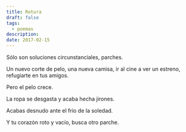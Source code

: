 ```yaml
---
title: Rotura
draft: false
tags:
  - poemas
description: 
date: 2017-02-15
---
```


Sólo son soluciones circunstanciales, parches.

Un nuevo corte de pelo, una nueva camisa, ir al cine a ver un estreno, refugiarte en tus amigos.

Pero el pelo crece.

La ropa se desgasta y acaba hecha jirones.

Acabas desnudo ante el frío de la soledad.

Y tu corazón roto y vacío, busca otro parche.
